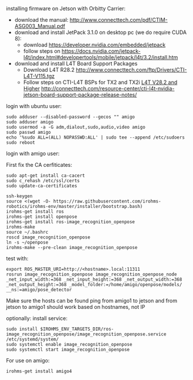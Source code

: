 installing firmware on Jetson with Orbitty Carrier:
* download the manual: http://www.connecttech.com/pdf/CTIM-ASG003_Manual.pdf
* download and install JetPack 3.1.0 on desktop pc (we do require CUDA 8):
	* download https://developer.nvidia.com/embedded/jetpack
	* follow steps on https://docs.nvidia.com/jetpack-l4t/index.html#developertools/mobile/jetpack/l4t/3.2/install.htm
* download and install L4T Board Support Packages
	* Download L4T R28.2
    http://www.connecttech.com/ftp/Drivers/CTI-L4T-V115.tgz
	* Follow steps on CTI-L4T BSPs for TX2 and TX2i [L4T V28.2 and Higher](CTI-L4T-V1XX)
    http://connecttech.com/resource-center/cti-l4t-nvidia-jetson-board-support-package-release-notes/


login with ubuntu user:

```
sudo adduser --disabled-password --gecos "" amigo
sudo adduser amigo 
sudo usermod -a -G adm,dialout,sudo,audio,video amigo
sudo passwd amigo
echo '%sudo ALL=(ALL) NOPASSWD:ALL' | sudo tee --append /etc/sudoers
sudo reboot
```

login with amigo user:

First fix the CA cerfiticates:
```
sudo apt-get install ca-cacert
sudo c_rehash /etc/ssl/certs
sudo update-ca-certificates
```

```
ssh-keygen
source <(wget -O- https://raw.githubusercontent.com/irohms-robotics/irohms-env/master/installer/bootstrap.bash)
irohms-get install ros
irohms-get install openpose
irohms-get install ros-image_recognition_openpose
irohms-make
source ~/.bashrc
roscd image_recognition_openpose
ln -s ~/openpose
irohms-make --pre-clean image_recognition_openpose
```

test with:

```
export ROS_MASTER_URI=http://<hostname>.local:11311
rosrun image_recognition_openpose image_recognition_openpose_node _net_input_width:=368 _net_input_height:=368 _net_output_width:=368 _net_output_height:=368 _model_folder:=/home/amigo/openpose/models/ __ns:=amigo/pose_detector
```

Make sure the hosts can be found ping from amigo1 to jetson and from jetson to amigo1 should work based on hostnames, not IP

optionally: install service:

```
sudo install $IROHMS_ENV_TARGETS_DIR/ros-image_recognition_openpose/image_recognition_openpose.service /etc/systemd/system/
sudo systemctl enable image_recognition_openpose
sudo systemctl start image_recognition_openpose
```

For use on amigo:
```
irohms-get install amigo4
```
